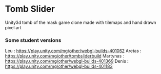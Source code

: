 # Tomb Slider
Unity3d tomb of the mask game clone
made with tilemaps and hand drawn pixel art

### Some student versions
Leu : https://play.unity.com/mg/other/webgl-builds-401062
Aretas : https://play.unity.com/mg/other/tombsliderbuild
Martynas : https://play.unity.com/mg/other/webgl-builds-401369
Denis : https://play.unity.com/mg/other/webgl-builds-401183
